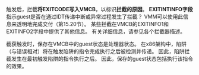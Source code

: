 触发后，拦截**将EXITCODE写入VMCB**，以标识**拦截的原因**。 **EXITINTINFO字段**指示guest是否在通过IDT传递中断或异常过程发生了拦截？ VMM可以使用此信息来透明地完成交付（第15.20节）。 某些拦截在VMCB的EXITINFO1和EXITINFO2字段中提供了其他信息。 有关详细信息，请参见各个拦截器描述。

截获触发时，保存在VMCB中的guest状态是处理器状态。 在x86架构中，陷阱（与错误相对）将在触发陷阱的指令完成执行之后被检测并传递。 因此，陷阱拦截发生在最初触发陷阱的指令执行之后。 因此，保存的guest状态包括执行该指令的效果。